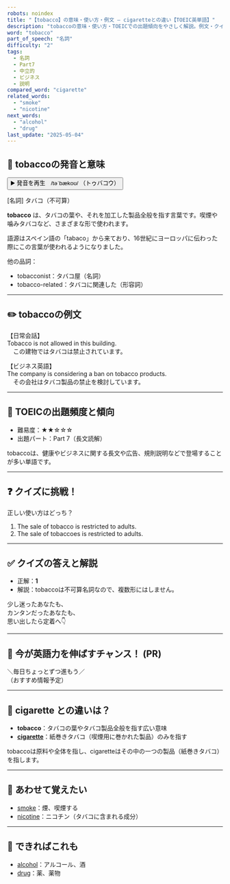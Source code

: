 ```yaml
---
robots: noindex
title: "【tobacco】の意味・使い方・例文 ― cigaretteとの違い【TOEIC英単語】"
description: "tobaccoの意味・使い方・TOEICでの出題傾向をやさしく解説。例文・クイズ付きでcigaretteとの違いもわかりやすく学べます。"
word: "tobacco"
part_of_speech: "名詞"
difficulty: "2"
tags:
  - 名詞
  - Part7
  - 中立的
  - ビジネス
  - 説明
compared_word: "cigarette"
related_words:
  - "smoke"
  - "nicotine"
next_words:
  - "alcohol"
  - "drug"
last_update: "2025-05-04"
---
```


## 🔰 tobaccoの発音と意味

<button class="play-audio" onclick="playTTS('tobacco')">
  <span class="play-audio-main">
    ▶️ 発音を再生　/təˈbækoʊ/
  </span>
  <span class="play-audio-sub">
    （トゥバコウ）
  </span>
</button>

[名詞] タバコ（不可算）

**tobacco** は、タバコの葉や、それを加工した製品全般を指す言葉です。喫煙や噛みタバコなど、さまざまな形で使われます。

語源はスペイン語の「tabaco」から来ており、16世紀にヨーロッパに伝わった際にこの言葉が使われるようになりました。

他の品詞：  
- tobacconist：タバコ屋（名詞）
- tobacco-related：タバコに関連した（形容詞）

---

## ✏️ tobaccoの例文

【日常会話】  
Tobacco is not allowed in this building.  
　この建物ではタバコは禁止されています。

【ビジネス英語】  
The company is considering a ban on tobacco products.  
　その会社はタバコ製品の禁止を検討しています。

---

## 🎯 TOEICの出題頻度と傾向

- 難易度：★★☆☆☆
- 出題パート：Part 7（長文読解）

tobaccoは、健康やビジネスに関する長文や広告、規則説明などで登場することが多い単語です。

---

## ❓ クイズに挑戦！

正しい使い方はどっち？

1. The sale of tobacco is restricted to adults.  
2. The sale of tobaccoes is restricted to adults.

---

## ✅ クイズの答えと解説

- 正解：**1**
- 解説：tobaccoは不可算名詞なので、複数形にはしません。

少し迷ったあなたも、  
カンタンだったあなたも、  
思い出したら定着へ👇️

---

## 🚀 今が英語力を伸ばすチャンス！ (PR)

<div class="info-center">
＼毎日ちょっとずつ進もう／<br>  
（おすすめ情報予定）
</div>

---

## 🤔  cigarette との違いは？

- **tobacco**：タバコの葉やタバコ製品全般を指す広い意味
- **[cigarette](/word/cigarette)**：紙巻きタバコ（喫煙用に巻かれた製品）のみを指す

tobaccoは原料や全体を指し、cigaretteはその中の一つの製品（紙巻きタバコ）を指します。

---

## 🧩 あわせて覚えたい

- [smoke](/word/smoke)：煙、喫煙する
- [nicotine](/word/nicotine)：ニコチン（タバコに含まれる成分）

---

## 📖 できればこれも

- [alcohol](/word/alcohol)：アルコール、酒
- [drug](/word/drug)：薬、薬物

<!-- cvid: aid12_bid11 -->
